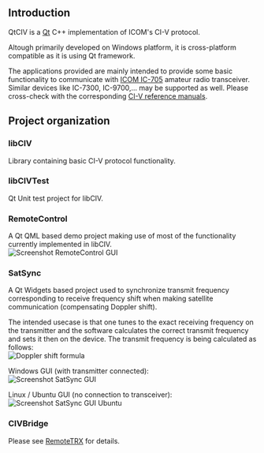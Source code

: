 ## Introduction

QtCIV is a [Qt](https://www.qt.io/) C++ implementation of ICOM's CI-V protocol.

Altough primarily developed on Windows platform, it is cross-platform compatible as it is using Qt framework.

The applications provided are mainly intended to provide some basic functionality to communicate with [ICOM IC-705](https://www.icomjapan.com/lineup/products/IC-705/) amateur radio transceiver.
Similar devices like IC-7300, IC-9700,... may be supported as well. Please cross-check with the corresponding [CI-V reference manuals](https://www.icomjapan.com/support/manual/).

## Project organization

### libCIV
Library containing basic CI-V protocol functionality.

### libCIVTest
Qt Unit test project for libCIV.

### RemoteControl
A Qt QML based demo project making use of most of the functionality currently implemented in libCIV.  
![Screenshot RemoteControl GUI](RemoteControl.png)

### SatSync
A Qt Widgets based project used to synchronize transmit frequency corresponding to receive frequency shift when making satellite communication (compensating Doppler shift).

The intended usecase is that one tunes to the exact receiving frequency on the transmitter and the software calculates the correct transmit frequency and sets it then on the device.
The transmit frequency is being calculated as follows:  
![Doppler shift formula](DopplerShiftFormula.png)

Windows GUI (with transmitter connected):  
![Screenshot SatSync GUI](SatSync.png)

Linux / Ubuntu GUI (no connection to transceiver):  
![Screenshot SatSync GUI Ubuntu](SatSync_Ubuntu.png)

### CIVBridge
Please see [RemoteTRX](https://github.com/pe-jot/RemoteTRX) for details.